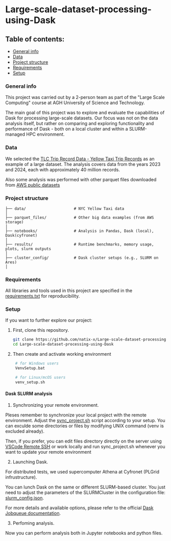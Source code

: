 # Large-scale-dataset-processing-using-Dask

## Table of contents:

- [General info](#general-info)
- [Data](#data)
- [Project structure](#project-structure)
- [Requirements](#requirements)
- [Setup](#setup)

### General info

This project was carried out by a 2-person team as part of the "Large Scale Computing" course at AGH University of Science and Technology.

The main goal of this project was to explore and evaluate the capabilities of Dask for processing large-scale datasets.
Our focus was not on the data analysis itself, but rather on comparing and exploring functionality and performance of Dask - both on a local cluster and within a SLURM-managed HPC environment.

### Data

We selected the [TLC Trip Record Data - Yellow Taxi Trip Records](https://www.nyc.gov/site/tlc/about/tlc-trip-record-data.page) as an example of a large dataset. The analysis covers data from the years 2023 and 2024, each with approximately 40 million records.

Also some analysis was performed with other parquet files downloaded from [AWS public datasets](https://registry.opendata.aws/)

### Project structure

```
├── data/                     # NYC Yellow Taxi data
│
├── parquet_files/            # Other big data examples (from AWS storage)
│
├── notebooks/                # Analysis in Pandas, Dask (local), Dask(cyfronet)
│
├── results/                  # Runtime benchmarks, memory usage, plots, slurm outputs
│
├── cluster_config/           # Dask cluster setups (e.g., SLURM on Ares)
│

```

### Requirements

All libraries and tools used in this project are specified in the [requirements.txt](./requirements.txt) for reproducibility.

### Setup

If you want to further explore our project:

1. First, clone this repository.
   ```sh
   git clone https://github.com/natix-x/Large-scale-dataset-processing-using-Dask.git
   cd Large-scale-dataset-processing-using-Dask
   ```
2. Then create and activate working environment
   ```sh
    # for Windows users 
    VenvSetup.bat

    # for Linux/mcOS users
    venv_setup.sh
   ```

#### Dask SLURM analysis

1. Synchronizing your remote environment.

Pleses remember to synchronize your local project with the remote environment. Adjust the [sync_project.sh](./sync_project.sh) script according to your setup. You can exculde some directories or files by modifying UNIX command (venv is excluded already).

Then, if you prefer, you can edit files directory directly on the server using [VSCode Remote SSH](https://code.visualstudio.com/docs/remote/ssh) or work locally and run sync_project.sh whenever you want to update your remote environment

2. Launching Dask.

For distributed tests, we used supercomputer Athena at Cyfronet (PLGrid infrustructure).

You can lunch Dask on the same or different SLURM-based cluster. You just need to adjust the parameters of the SLURMCluster in the configuration file: [slurm_config.json](cluster_config/slurm_config.json).

For more details and available options, please refer to the official [Dask Jobqueue documentation](https://jobqueue.dask.org/en/latest/generated/dask_jobqueue.SLURMCluster.html).

3. Perfoming analysis.
   
Now you can perform analysis both in Jupyter notebooks and python files.
